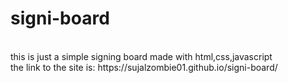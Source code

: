 ﻿# signi-board
 <br>
 this is just a simple signing board made with html,css,javascript
 <br>
 the link to the site is: https://sujalzombie01.github.io/signi-board/
